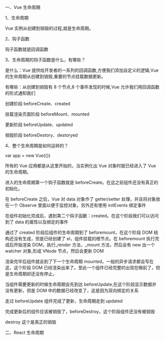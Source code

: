 一、Vue 生命周期

1、生命周期

Vue 实例从创建到销毁的过程,就是生命周期。

2、钩子函数

钩子函数就是回调函数

3、生命周期的钩子函数是什么，有哪些？

是什么：Vue 提供给开发者的一系列的回调函数,方便我们添加自定义的逻辑,Vue 的生命周期从创建到销毁,重要的节点挂载数据更新。

有哪些：从创建到销毁有 8 个节点,8 个事件发现的时候,Vue 允许我们用回调函数的形式通知我们

创建阶段 beforeCreate、created

挂载渲染页面阶段 beforeMount、mounted

更新阶段 beforeUpdate、updated

销毁阶段 beforeDestory、destoryed

4、整个生命周期是如何运转的？

var app = new Vue({})

所有的 Vue 应用都是从这里开始的，当实例化出 Vue 对象时就已经进入了 Vue 的生命周期。

进入的生命周期第一个钩子函数就是 beforeCreate。在这之前组件还没有真正的初始化。

在 beforeCreate 之后，Vue 对 data 对象作了 getter/setter 处理，并且将对象放在一个 Observe 里面以便于监控对象，另外还有使用 initEvents 绑定事件

在组件初始化完成后，遇到第二个钩子函数：created。在这个阶段我们可以访问到了 data 的属性以及绑定的事件

通过了 created 阶段后组件的生命周期到了 beforemount，在这个阶段 DOM 结构还没有生成，但是已经创建了 el，组件挂载的根节点。在 beforemount 执行完成后开始渲染 DOM，执行\_render 方法，\_mount 方法，然后会有 new 出一个 watcher 对象,形成 VNode 节点，然后会更新 DOM

渲染完毕后组件就会到了下一个生命周期 mounted，一般的异步请求都会写在这，这个阶段 DOM 已经渲染出来了。至此一个组件已经完整的出现在眼前了，但是生命周期却还没有停止。

当组件需要更新的时候生命周期会先到达 beforeUpdate,在这个阶段显示数据并没有更新，但是 DOM 中的数据已经改变了，这是因为双向绑定的关系

走过 beforeUpdate 组件完成了更新，生命周期走到 updated

完成更新后的组件应该被销毁了，beforeDestroy，这个阶段组件还没有被销毁

destroy 这个是真正的销毁

二、React 生命周期
